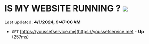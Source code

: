 # IS MY WEBSITE RUNNING ? [![](https://img.shields.io/static/v1?label=Sponsor&message=%E2%9D%A4&logo=GitHub&color=%23fe8e86)](https://github.com/sponsors/<username>)

Last updated: **4/1/2024, 9:47:06 AM**

- `GET` [https://youssefservice.me](https://youssefservice.me) - **Up** (257ms)
